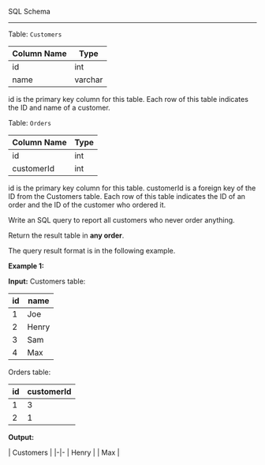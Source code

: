 ﻿
SQL Schema

----------

Table:  `Customers`


| Column Name | Type    |
|-|-
| id          | int     |
| name        | varchar |
id is the primary key column for this table.
Each row of this table indicates the ID and name of a customer.

Table:  `Orders`

| Column Name | Type |
|-|-
| id          | int  |
| customerId  | int  |

id is the primary key column for this table.
customerId is a foreign key of the ID from the Customers table.
Each row of this table indicates the ID of an order and the ID of the customer who ordered it.

Write an SQL query to report all customers who never order anything.

Return the result table in  **any order**.

The query result format is in the following example.

**Example 1:**

**Input:** 
Customers table:

| id | name  |
|-|-
| 1  | Joe   |
| 2  | Henry |
| 3  | Sam   |
| 4  | Max   |

Orders table:

| id | customerId |
|-|-
| 1  | 3          |
| 2  | 1          |

**Output:** 

| Customers |
|-|-
| Henry     |
| Max       |

